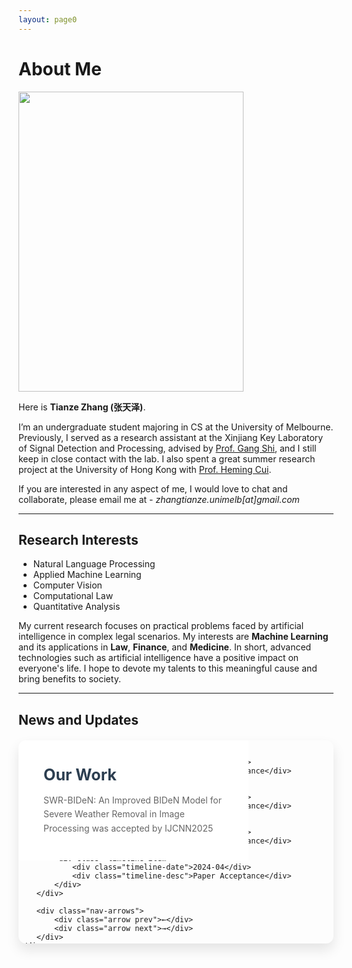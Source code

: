 ```yaml
---
layout: page0
---
```


# About Me

<img src="https://zhangtianze.com/MeJhiPli.png" class="floatpic" width="360" height="480">

Here is **Tianze Zhang (张天泽)**.

I’m an undergraduate student majoring in CS at the University of Melbourne. Previously, I served as a research assistant at the Xinjiang Key Laboratory of Signal Detection and Processing, advised by [Prof. Gang Shi](https://it.xju.edu.cn/info/1144/2113.htm), and I still keep in close contact with the lab. I also spent a great summer research project at the University of Hong Kong with [Prof. Heming Cui](https://www.cs.hku.hk/people/academic-staff/heming).

If you are interested in any aspect of me, I would love to chat and collaborate, please email me at - *zhangtianze.unimelb[at]gmail.com*

---

<!--## Academic Background

 - **July 2025 - Future:** The University of Melbourne (BSc, CS)
 - **Jan 2023 - June 2025:** Xinjiang Key Laboratory of Signal Detection and Processing(Research assistant)
 - **Sep 2022 - June 2024:** Xinjiang University (BSc, CS)(Transfer to UniMelb)
 - **July 2023 - Aug 2023:** The University of Hongkong(Summer research)

---
-->

<!--## Academic Milestones-->

<!-- Mar 2024：Very honored to receive the **Offer of Bachelor of Science** from **The University of Melbourne**. -->
<!-- July 2023：Very excited to join a **Summer reasearch** project at **The University of Hong Kong**.-->
<!-- Jan 2023：Very honored to join the **Xinjiang Key Laboratory of Signal Detection and Processing**.-->

<!--## Recommendation

- Recommendation Letter from [Prof. Gang Shi](https://it.xju.edu.cn/info/1144/2113.htm) , Xinjiang University
- Recommendation Letter from [Prof. Heming Cui](https://www.cs.hku.hk/people/academic-staff/heming) , The University of Hongkong.

---
-->

## Research Interests

 - Natural Language Processing
 - Applied Machine Learning
 - Computer Vision
 - Computational Law
 - Quantitative Analysis

My current research focuses on practical problems faced by artificial intelligence in complex legal scenarios. My interests are **Machine Learning** and its applications in **Law**, **Finance**, and **Medicine**. In short, advanced technologies such as artificial intelligence have a positive impact on everyone's life. I hope to devote my talents to this meaningful cause and bring benefits to society.

---

## News and Updates

<!-- 加入此代码到页面任意位置 -->
<style>
    /* 组件容器（确保唯一性） */
    .academic-carousel {
        --ac-primary: #2c3e50;
        --ac-secondary: #3498db;
        --ac-text-light: #ecf0f1;
        --ac-bg: #fff;
        font-family: inherit;
        max-width: 750px;
        margin: 20px auto;
    }

    /* 作用域样式 */
    .academic-carousel * {
        margin: 0;
        padding: 0;
        box-sizing: border-box;
    }

    .academic-carousel .carousel-container {
        position: relative;
        height: 325px;
        border-radius: 12px;
        overflow: hidden;
        box-shadow: 0 10px 20px rgba(0,0,0,0.1);
    }

    .academic-carousel .content-carousel {
        position: absolute;
        width: 73%;
        height: 100%;
        left: 0;
        transition: transform 0.6s cubic-bezier(0.4, 0, 0.2, 1);
    }

    .academic-carousel .content-item {
        min-width: 100%;
        padding: 40px;
        background: var(--ac-bg);
        display: flex;
        flex-direction: column;
        justify-content: center;
        opacity: 0;
        transform: scale(0.9);
        transition: all 0.6s ease;
    }

    .academic-carousel .content-item.active {
        opacity: 1;
        transform: scale(1);
    }

    .academic-carousel .content-item h2 {
        color: var(--ac-primary);
        margin-bottom: 15px;
        font-size: 1.8em;
    }

    .academic-carousel .content-item p {
        color: #666;
        line-height: 1.6;
    }

    .academic-carousel .timeline-carousel {
        position: absolute;
        width: 27%;
        height: 100%;
        right: 0;
        background: var(--ac-primary);
        padding: 40px;
        display: flex;
        flex-direction: column;
        justify-content: center;
    }

    .academic-carousel .timeline-item {
        position: relative;
        padding-left: 30px;
        margin: 25px 0;
        opacity: 0.3;
        transition: all 0.4s ease;
        cursor: pointer;
    }

    .academic-carousel .timeline-item::before {
        content: '';
        position: absolute;
        left: 0;
        top: 5px;
        width: 12px;
        height: 12px;
        background: var(--ac-secondary);
        border-radius: 50%;
        border: 2px solid var(--ac-bg);
    }

    .academic-carousel .timeline-item.active {
        opacity: 1;
        transform: translateX(10px);
    }

    .academic-carousel .timeline-date {
        color: var(--ac-text-light);
        font-weight: bold;
        margin-bottom: 5px;
    }

    .academic-carousel .timeline-desc {
        color: rgba(255,255,255,0.7);
        font-size: 0.9em;
    }

    .academic-carousel .nav-arrows {
        position: absolute;
        top: 50%;
        transform: translateY(-50%);
        width: 100%;
        display: flex;
        justify-content: space-between;
        padding: 0 20px;
        z-index: 2;
        opacity: 0;
        visibility: hidden;
        transition: opacity 0.3s ease;
    }

    .academic-carousel:hover .nav-arrows {
        opacity: 1;
        visibility: visible;
    }

    .academic-carousel .arrow {
        cursor: pointer;
        width: 40px;
        height: 40px;
        background: rgba(255,255,255,0.9);
        border-radius: 50%;
        display: flex;
        align-items: center;
        justify-content: center;
        box-shadow: 0 2px 5px rgba(0,0,0,0.2);
        transition: transform 0.3s ease;
    }

    .academic-carousel .arrow:hover {
        transform: scale(1.1);
    }

    /* 响应式设计 */
    @media (max-width: 768px) {
        .academic-carousel {
            max-width: 95%;
        }

        .academic-carousel .carousel-container {
            height: 500px;
        }

        .academic-carousel .content-carousel,
        .academic-carousel .timeline-carousel {
            width: 100%;
            height: 70%;
        }

        .academic-carousel .timeline-carousel {
            top: 70%;
            height: 30%;
            flex-direction: row;
            padding: 15px;
        }

        .academic-carousel .timeline-item {
            margin: 0 15px;
            padding-left: 20px;
        }
    }
</style>

<div class="academic-carousel">
    <div class="carousel-container">
        <div class="content-carousel">
            <div class="content-item active">
                <h2>Our Work</h2>
                <p>SWR-BIDeN: An Improved BIDeN Model for
                    Severe Weather Removal in Image Processing was accepted by IJCNN2025</p>
            </div>
            <div class="content-item">
                <h2>Our Work</h2>
                <p>LightDrone-YOLO: A Novel Lightweight and Efficient Object Detection Network for Unmanned Aerial Vehicles
                    was accepted by ICIC2025</p>
            </div>
            <div class="content-item">
                <h2>Our Work</h2>
                <p>Lightweight Remote Sensing Image Change Detection
                    Based on Global Feature Fusion was accepted by ICIC2025</p>
            </div>
            <div class="content-item">
                <h2>Our Work</h2>
                <p>GlintNet: A Lightweight Global-Local Integration
                    Network with Spatial-Channel Mixed Attention for ReID was accepted by ICIC2025</p>
            </div>
        </div>

        <div class="timeline-carousel">
            <div class="timeline-item active">
                <div class="timeline-date">2024-03</div>
                <div class="timeline-desc">Paper Acceptance</div>
            </div>
            <div class="timeline-item">
                <div class="timeline-date">2024-04</div>
                <div class="timeline-desc">Paper Acceptance</div>
            </div>
            <div class="timeline-item">
                <div class="timeline-date">2024-04</div>
                <div class="timeline-desc">Paper Acceptance</div>
            </div>
            <div class="timeline-item">
                <div class="timeline-date">2024-04</div>
                <div class="timeline-desc">Paper Acceptance</div>
            </div>
        </div>

        <div class="nav-arrows">
            <div class="arrow prev">←</div>
            <div class="arrow next">→</div>
        </div>
    </div>
</div>

<script>
    (function() {
        // 组件初始化
        const container = document.querySelector('.academic-carousel');
        if (!container) return;

        // 配置参数
        const config = {
            interval: 2000,
            keyboard: true,
            hoverPause: true
        };

        // 组件状态
        let currentIndex = 0;
        let autoPlayTimer;

        // DOM元素
        const items = container.querySelectorAll('.content-item');
        const timelineItems = container.querySelectorAll('.timeline-item');
        const prevBtn = container.querySelector('.prev');
        const nextBtn = container.querySelector('.next');
        const carousel = container.querySelector('.carousel-container');

        // 核心功能
        function updateActive() {
            items.forEach((item, i) => item.classList.toggle('active', i === currentIndex));
            timelineItems.forEach((item, i) => item.classList.toggle('active', i === currentIndex));
        }

        function slide(direction) {
            currentIndex = (currentIndex + direction + items.length) % items.length;
            container.querySelector('.content-carousel').style.transform =
                `translateX(-${currentIndex * 100}%)`;
            updateActive();
            resetAutoPlay();
        }

        // 自动播放控制
        function startAutoPlay() {
            if (!autoPlayTimer) {
                autoPlayTimer = setInterval(() => slide(1), config.interval);
            }
        }

        function resetAutoPlay() {
            clearInterval(autoPlayTimer);
            autoPlayTimer = null;
            startAutoPlay();
        }

        // 事件绑定
        function initEvents() {
            // 箭头控制
            prevBtn.addEventListener('click', () => slide(-1));
            nextBtn.addEventListener('click', () => slide(1));

            // 时间轴点击
            timelineItems.forEach((item, index) => {
                item.addEventListener('click', () => {
                    currentIndex = index;
                    container.querySelector('.content-carousel').style.transform =
                        `translateX(-${currentIndex * 100}%)`;
                    updateActive();
                    resetAutoPlay();
                });
            });

            // 键盘导航
            if (config.keyboard) {
                document.addEventListener('keydown', (e) => {
                    if (document.activeElement === document.body) {
                        if (e.key === 'ArrowLeft') slide(-1);
                        if (e.key === 'ArrowRight') slide(1);
                    }
                });
            }

            // 悬停暂停
            if (config.hoverPause) {
                carousel.addEventListener('mouseenter', () => clearInterval(autoPlayTimer));
                carousel.addEventListener('mouseleave', startAutoPlay);
            }
        }

        // 初始化
        function init() {
            updateActive();
            initEvents();
            startAutoPlay();
        }

        init();
    })();
</script>
